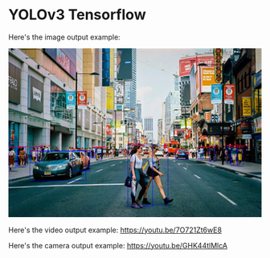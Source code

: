 # YOLOv3 Tensorflow

Here's the image output example:

![Detection Example](Image_detection.png)

Here's the video output example:
https://youtu.be/7O721Zt6wE8

Here's the camera output example:
https://youtu.be/GHK44tlMlcA